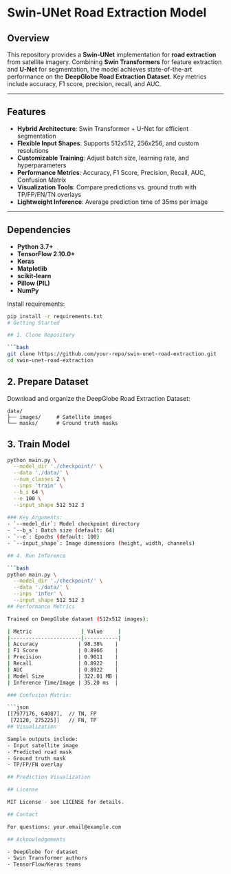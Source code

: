 # Swin-UNet Road Extraction Model

## Overview  
This repository provides a **Swin-UNet** implementation for **road extraction** from satellite imagery. Combining **Swin Transformers** for feature extraction and **U-Net** for segmentation, the model achieves state-of-the-art performance on the **DeepGlobe Road Extraction Dataset**. Key metrics include accuracy, F1 score, precision, recall, and AUC.

---

## Features  
- **Hybrid Architecture**: Swin Transformer + U-Net for efficient segmentation  
- **Flexible Input Shapes**: Supports 512x512, 256x256, and custom resolutions  
- **Customizable Training**: Adjust batch size, learning rate, and hyperparameters  
- **Performance Metrics**: Accuracy, F1 Score, Precision, Recall, AUC, Confusion Matrix  
- **Visualization Tools**: Compare predictions vs. ground truth with TP/FP/FN/TN overlays  
- **Lightweight Inference**: Average prediction time of 35ms per image  

---

## Dependencies  
- **Python 3.7+**  
- **TensorFlow 2.10.0+**  
- **Keras**  
- **Matplotlib**  
- **scikit-learn**  
- **Pillow (PIL)**  
- **NumPy**  

Install requirements:  
```bash
pip install -r requirements.txt
# Getting Started

## 1. Clone Repository

```bash
git clone https://github.com/your-repo/swin-unet-road-extraction.git
cd swin-unet-road-extraction
```
## 2. Prepare Dataset

Download and organize the DeepGlobe Road Extraction Dataset:

```plaintext
data/
├── images/     # Satellite images
└── masks/      # Ground truth masks
```
## 3. Train Model

```bash
python main.py \
  --model_dir './checkpoint/' \
  --data './data/' \
  --num_classes 2 \
  --inps 'train' \
  --b_s 64 \
  --e 100 \
  --input_shape 512 512 3
  
### Key Arguments:
- `--model_dir`: Model checkpoint directory
- `--b_s`: Batch size (default: 64)
- `--e`: Epochs (default: 100)
- `--input_shape`: Image dimensions (height, width, channels)

## 4. Run Inference

```bash
python main.py \
  --model_dir './checkpoint/' \
  --data './data/' \
  --inps 'infer' \
  --input_shape 512 512 3
## Performance Metrics

Trained on DeepGlobe dataset (512x512 images):

| Metric                | Value     |
|-----------------------|-----------|
| Accuracy             | 98.38%    |
| F1 Score             | 0.8966    |
| Precision            | 0.9011    |
| Recall               | 0.8922    |
| AUC                  | 0.8922    |
| Model Size           | 322.01 MB |
| Inference Time/Image | 35.20 ms  |

### Confusion Matrix:

```json
[[7977176, 64087],  // TN, FP
 [72120, 275225]]   // FN, TP
## Visualization

Sample outputs include:
- Input satellite image
- Predicted road mask
- Ground truth mask
- TP/FP/FN overlay

## Prediction Visualization

## License

MIT License - see LICENSE for details.

## Contact

For questions: your.email@example.com

## Acknowledgements

- DeepGlobe for dataset
- Swin Transformer authors
- TensorFlow/Keras teams
